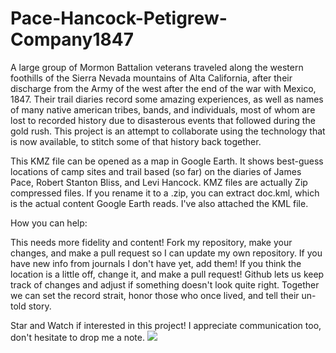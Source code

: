 # Pace-Hancock-Petigrew-Company1847
A large group of Mormon Battalion veterans traveled along the western foothills of the Sierra Nevada mountains of Alta California, after their discharge from
the Army of the west after the end of the war with Mexico, 1847.  Their trail diaries record some amazing experiences, as well as names of many
native american tribes, bands, and individuals, most of whom are lost to recorded history due to disasterous events that followed during the gold rush. This
project is an attempt to collaborate using the technology that is now available, to stitch some of that history back together.

This KMZ file can be opened as a map in Google Earth.  It shows best-guess locations of camp sites and trail based (so far) on the diaries of James Pace,
Robert Stanton Bliss, and Levi Hancock. KMZ files are actually Zip compressed files.  If you rename it to a .zip, you can extract doc.kml, which is the actual content Google Earth reads.  I've also attached the KML file.

How you can help:  

This needs more fidelity and content! Fork my repository, make your changes, and make a pull request so I can update my own repository. If you have
new info from journals I don't have yet, add them!  If you think the location is a little off, change it, and make a pull request!  Github lets us keep track of 
changes and adjust if something doesn't look quite right.  Together we can set the record strait, honor those who once lived, and tell their un-told story.

Star and Watch if interested in this project!  I appreciate communication too, don't hesitate to drop me a note.
<img src="trailmap.png">
